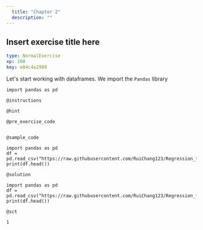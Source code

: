 ```yaml
---
  title: "Chapter 2"
  description: ""
---
```


## Insert exercise title here

```yaml
type: NormalExercise 
xp: 100 
key: e04c4a2989   
```


Let's start working with dataframes. 
We import the `Pandas` library 
```
import pandas as pd
```


`@instructions`


`@hint`


`@pre_exercise_code`

```{python}

```


`@sample_code`

```{python}
import pandas as pd
df = pd.read_csv("https://raw.githubusercontent.com/RuiChang123/Regression_for_house_price_estimation/master/final_data.csv")
print(df.head())
```

`@solution`

```{python}
import pandas as pd
df = pd.read_csv("https://raw.githubusercontent.com/RuiChang123/Regression_for_house_price_estimation/master/final_data.csv")
print(df.head())
```

`@sct`

```{python}
1
```
